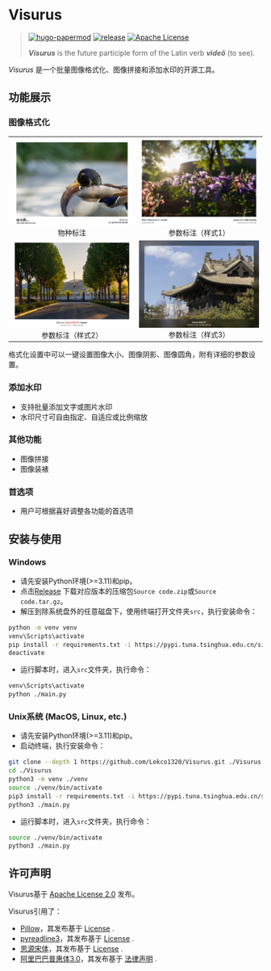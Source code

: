 # Visurus

> [![hugo-papermod](https://img.shields.io/badge/Visurus-@Lekco-red)](https://github.com/Lekco1320/Visurus)
> [![release](https://img.shields.io/github/v/release/Lekco1320/Visurus)](https://github.com/Lekco1320/Visurus/releases)
> [![Apache License](https://img.shields.io/npm/l/echarts?color=green)](LICENSE)
>
> ***Visurus*** is the future participle form of the Latin verb ***videō*** (to see).

*Visurus* 是一个批量图像格式化、图像拼接和添加水印的开源工具。

## 功能展示
### 图像格式化
|||
|:-:|:-:|
|![](samples/species_label.jpg)物种标注|![](samples/photo_params_s.jpg)参数标注（样式1）|
|![](samples/photo_params_c.jpg)参数标注（样式2）|![](samples/photo_params_b.jpg)参数标注（样式3）|

格式化设置中可以一键设置图像大小、图像阴影、图像圆角，附有详细的参数设置。

### 添加水印
* 支持批量添加文字或图片水印
* 水印尺寸可自由指定、自适应或比例缩放

### 其他功能
* 图像拼接
* 图像装裱

### 首选项
* 用户可根据喜好调整各功能的首选项

## 安装与使用
### Windows
* 请先安装Python环境(>=3.11)和pip。
* 点击[Release](https://github.com/Lekco1320/Visurus/releases)
下载对应版本的压缩包`Source code.zip`或`Source code.tar.gz`。
* 解压到除系统盘外的任意磁盘下，使用终端打开文件夹`src`，执行安装命令：
``` bash
python -m venv venv
venv\Scripts\activate
pip install -r requirements.txt -i https://pypi.tuna.tsinghua.edu.cn/simple
deactivate
```

* 运行脚本时，进入`src`文件夹，执行命令：
``` bash
venv\Scripts\activate
python ./main.py
```

### Unix系统 (MacOS, Linux, etc.)
* 请先安装Python环境(>=3.11)和pip。
* 启动终端，执行安装命令：
``` bash
git clone --depth 1 https://github.com/Lekco1320/Visurus.git ./Visurus
cd ./Visurus
python3 -m venv ./venv
source ./venv/bin/activate
pip3 install -r requirements.txt -i https://pypi.tuna.tsinghua.edu.cn/simple
python3 ./main.py
```

* 运行脚本时，进入`src`文件夹，执行命令：
``` bash
source ./venv/bin/activate
python3 ./main.py
```

## 许可声明
Visurus基于 [Apache License 2.0](LICENSE) 发布。

Visurus引用了：
* [Pillow](https://python-pillow.org/)，其发布基于
[License](https://github.com/python-pillow/Pillow/blob/main/LICENSE) .
* [pyreadline3](https://github.com/pyreadline3/pyreadline3)，其发布基于
[License](https://github.com/pyreadline3/pyreadline3/blob/master/LICENSE.md) .
* [思源宋体](https://source.typekit.com/source-han-serif/)，其发布基于
[License](https://github.com/adobe-fonts/source-han-serif/blob/release/LICENSE.txt) .
* [阿里巴巴普惠体3.0](https://www.alibabafonts.com/#/font)，其发布基于
[法律声明](https://www.yuque.com/yiguang-wkqc2/puhuiti/nus9wiinq4aeiegy) .
